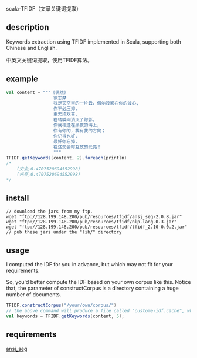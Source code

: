 scala-TFIDF（文章关键词提取）

## description
Keywords extraction using TFIDF implemented in Scala, supporting both Chinese and English. 

中英文关键词提取，使用TFIDF算法。

## example
```scala
val content = """《偶然》
                  徐志摩
                  我是天空里的一片云，偶尔投影在你的波心,
                  你不必压抑，
                  更无须欢喜，
                  在转瞬间消灭了踪影。
                  你我相逢在黑夜的海上，
                  你有你的，我有我的方向；
                  你记得也好，
                  最好你忘掉，
                  在这交会时互放的光亮！
                  """
TFIDF.getKeywords(content, 2).foreach(println)
/*
    (交会,0.4707520694552998)
    (光亮,0.4707520694552998)
*/
```

## install
```
// download the jars from my ftp.
wget "ftp://128.199.148.200/pub/resources/tfidf/ansj_seg-2.0.8.jar"
wget "ftp://128.199.148.200/pub/resources/tfidf/nlp-lang-0.3.jar"
wget "ftp://128.199.148.200/pub/resources/tfidf/tfidf_2.10-0.0.2.jar"
// pub these jars under the "lib/" directory

```
## usage
I computed the IDF for you in advance, but which may not fit for your requirements.

So, you'd better compute the IDF based on your own corpus like this.
Notice that, the parameter of constructCorpus is a directory containing a huge number of documents.

```scala
TFIDF.constructCorpus("/your/own/corpus/")
// the above command will produce a file called "custome-idf.cache", which is the serialized data of IDF.
val keywords = TFIDF.getKeywords(content, 5);
```

## requirements
[ansj_seg](https://github.com/NLPchina/ansj_seg)
